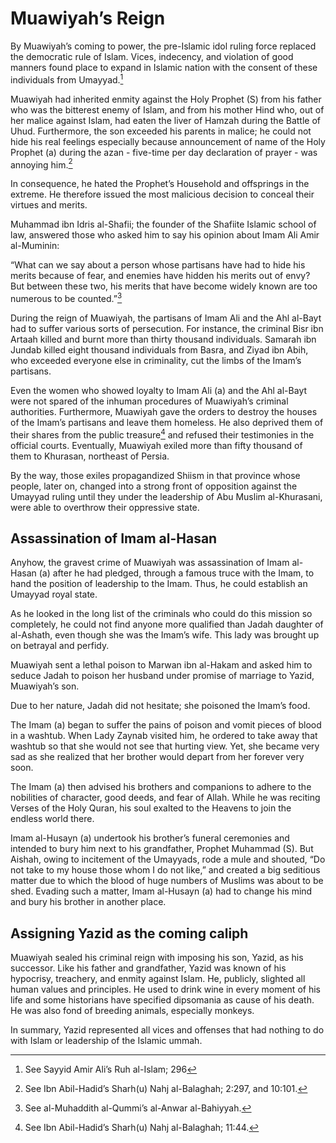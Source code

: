 Muawiyah’s Reign
================

By Muawiyah’s coming to power, the pre-Islamic idol ruling force
replaced the democratic rule of Islam. Vices, indecency, and violation
of good manners found place to expand in Islamic nation with the consent
of these individuals from Umayyad.[^1]

Muawiyah had inherited enmity against the Holy Prophet (S) from his
father who was the bitterest enemy of Islam, and from his mother Hind
who, out of her malice against Islam, had eaten the liver of Hamzah
during the Battle of Uhud. Furthermore, the son exceeded his parents in
malice; he could not hide his real feelings especially because
announcement of name of the Holy Prophet (a) during the azan - five-time
per day declaration of prayer - was annoying him.[^2]

In consequence, he hated the Prophet’s Household and offsprings in the
extreme. He therefore issued the most malicious decision to conceal
their virtues and merits.

Muhammad ibn Idris al-Shafii; the founder of the Shafiite Islamic school
of law, answered those who asked him to say his opinion about Imam Ali
Amir al-Muminin:

“What can we say about a person whose partisans have had to hide his
merits because of fear, and enemies have hidden his merits out of envy?
But between these two, his merits that have become widely known are too
numerous to be counted.”[^3]

During the reign of Muawiyah, the partisans of Imam Ali and the Ahl
al-Bayt had to suffer various sorts of persecution. For instance, the
criminal Bisr ibn Artaah killed and burnt more than thirty thousand
individuals. Samarah ibn Jundab killed eight thousand individuals from
Basra, and Ziyad ibn Abih, who exceeded everyone else in criminality,
cut the limbs of the Imam’s partisans.

Even the women who showed loyalty to Imam Ali (a) and the Ahl al-Bayt
were not spared of the inhuman procedures of Muawiyah’s criminal
authorities. Furthermore, Muawiyah gave the orders to destroy the houses
of the Imam’s partisans and leave them homeless. He also deprived them
of their shares from the public treasure[^4] and refused their
testimonies in the official courts. Eventually, Muawiyah exiled more
than fifty thousand of them to Khurasan, northeast of Persia.

By the way, those exiles propagandized Shiism in that province whose
people, later on, changed into a strong front of opposition against the
Umayyad ruling until they under the leadership of Abu Muslim
al-Khurasani, were able to overthrow their oppressive state.

Assassination of Imam al-Hasan
------------------------------

Anyhow, the gravest crime of Muawiyah was assassination of Imam al-Hasan
(a) after he had pledged, through a famous truce with the Imam, to hand
the position of leadership to the Imam. Thus, he could establish an
Umayyad royal state.

As he looked in the long list of the criminals who could do this mission
so completely, he could not find anyone more qualified than Jadah
daughter of al-Ashath, even though she was the Imam’s wife. This lady
was brought up on betrayal and perfidy.

Muawiyah sent a lethal poison to Marwan ibn al-Hakam and asked him to
seduce Jadah to poison her husband under promise of marriage to Yazid,
Muawiyah’s son.

Due to her nature, Jadah did not hesitate; she poisoned the Imam’s food.

The Imam (a) began to suffer the pains of poison and vomit pieces of
blood in a washtub. When Lady Zaynab visited him, he ordered to take
away that washtub so that she would not see that hurting view. Yet, she
became very sad as she realized that her brother would depart from her
forever very soon.

The Imam (a) then advised his brothers and companions to adhere to the
nobilities of character, good deeds, and fear of Allah. While he was
reciting Verses of the Holy Quran, his soul exalted to the Heavens to
join the endless world there.

Imam al-Husayn (a) undertook his brother’s funeral ceremonies and
intended to bury him next to his grandfather, Prophet Muhammad (S). But
Aishah, owing to incitement of the Umayyads, rode a mule and shouted,
“Do not take to my house those whom I do not like,” and created a big
seditious matter due to which the blood of huge numbers of Muslims was
about to be shed. Evading such a matter, Imam al-Husayn (a) had to
change his mind and bury his brother in another place.

Assigning Yazid as the coming caliph
------------------------------------

Muawiyah sealed his criminal reign with imposing his son, Yazid, as his
successor. Like his father and grandfather, Yazid was known of his
hypocrisy, treachery, and enmity against Islam. He, publicly, slighted
all human values and principles. He used to drink wine in every moment
of his life and some historians have specified dipsomania as cause of
his death. He was also fond of breeding animals, especially monkeys.

In summary, Yazid represented all vices and offenses that had nothing to
do with Islam or leadership of the Islamic ummah.

[^1]: See Sayyid Amir Ali’s Ruh al-Islam; 296

[^2]: See Ibn Abil-Hadid’s Sharh(u) Nahj al-Balaghah; 2:297, and 10:101.

[^3]: See al-Muhaddith al-Qummi’s al-Anwar al-Bahiyyah.

[^4]: See Ibn Abil-Hadid’s Sharh(u) Nahj al-Balaghah; 11:44.


